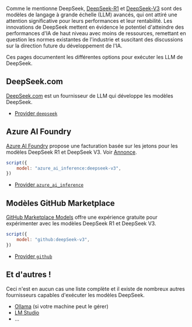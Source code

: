 Comme le mentionne DeepSeek, [DeepSeek-R1](https://github.com/deepseek-ai/DeepSeek-R1) et [DeepSeek-V3](https://github.com/deepseek-ai/DeepSeek-V3) sont des modèles de langage à grande échelle (LLM) avancés, qui ont attiré une attention significative pour leurs performances et leur rentabilité. Les innovations de DeepSeek mettent en évidence le potentiel d'atteindre des performances d'IA de haut niveau avec moins de ressources, remettant en question les normes existantes de l'industrie et suscitant des discussions sur la direction future du développement de l'IA.

Ces pages documentent les différentes options pour exécuter les LLM de DeepSeek.

## DeepSeek.com

[DeepSeek.com](https://deepseek.com) est un fournisseur de LLM qui développe les modèles DeepSeek.

* [Provider `deepseek`](../../configuration/deepseek/)

## Azure AI Foundry

[Azure AI Foundry](https://ai.azure.com) propose une facturation basée sur les jetons pour les modèles DeepSeek R1 et DeepSeek V3. Voir [Annonce](https://techcommunity.microsoft.com/blog/machinelearningblog/announcing-deepseek-v3-on-azure-ai-foundry-and-github/4390438).

```js
script({
    model: "azure_ai_inference:deepseek-v3",
})
```

* [Provider `azure_ai_inference`](../../configuration/azure-ai-foundry/)

## Modèles GitHub Marketplace

[GitHub Marketplace Models](https://github.com/marketplace/models) offre une expérience gratuite pour expérimenter avec les modèles DeepSeek R1 et DeepSeek V3.

```js
script({
    model: "github:deepSeek-v3",
})
```

* [Provider `github`](../../configuration/github/)

## Et d'autres !

Ceci n'est en aucun cas une liste complète et il existe de nombreux autres fournisseurs capables d'exécuter les modèles DeepSeek.

* [Ollama](https://ollama.com/library/deepseek-v3) (si votre machine peut le gérer)
* [LM Studio](https://lmstudio.ai/models)
* ...